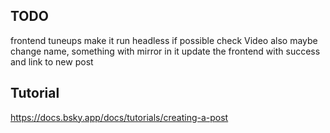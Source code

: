 ## TODO
frontend tuneups
make it run headless if possible
check Video
also maybe change name, something with mirror in it
update the frontend with success and link to new post

## Tutorial
https://docs.bsky.app/docs/tutorials/creating-a-post